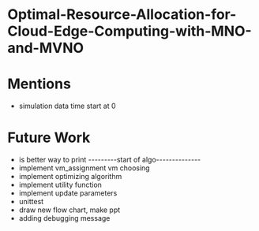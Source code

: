 # Optimal-Resource-Allocation-for-Cloud-Edge-Computing-with-MNO-and-MVNO

# Mentions
* simulation data time start at 0

# Future Work
* is better way to print ---------start of algo--------------
* implement vm_assignment vm choosing
* implement optimizing algorithm
* implement utility function
* implement update parameters
* unittest
* draw new flow chart, make ppt
* adding debugging message